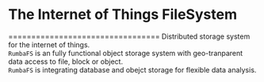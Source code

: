 # The Internet of Things FileSystem
=================================
Distributed storage system for the internet of things.   
`RumbaFS` is an fully functional object storage system with geo-tranparent data access to file, block or object.    
`RumbaFS` is integrating database and obejct storage for flexible data analysis.    
